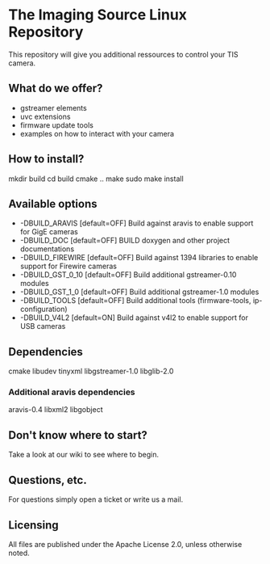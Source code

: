# The Imaging Source Linux Repository

This repository will give you additional ressources to control your TIS camera.

## What do we offer?

* gstreamer elements
* uvc extensions
* firmware update tools
* examples on how to interact with your camera

## How to install?

mkdir build
cd build
cmake ..
make
sudo make install

## Available options

* -DBUILD_ARAVIS [default=OFF]
Build against aravis to enable support for GigE cameras
* -DBUILD_DOC [default=OFF]
BUILD doxygen and other project documentations
* -DBUILD_FIREWIRE [default=OFF]
Build against 1394 libraries to enable support for Firewire cameras
* -DBUILD_GST_0_10 [default=OFF]
Build additional gstreamer-0.10 modules
* -DBUILD_GST_1_0 [default=OFF]
Build additional gstreamer-1.0 modules
* -DBUILD_TOOLS [default=OFF]
Build additional tools (firmware-tools, ip-configuration)
* -DBUILD_V4L2 [default=ON]
Build against v4l2 to enable support for USB cameras


## Dependencies

cmake
libudev
tinyxml
libgstreamer-1.0
libglib-2.0

### Additional aravis dependencies

aravis-0.4
libxml2
libgobject

## Don't know where to start?

Take a look at our wiki to see where to begin.

## Questions, etc.

For questions simply open a ticket or write us a mail.

## Licensing

All files are published under the Apache License 2.0, unless otherwise noted.
